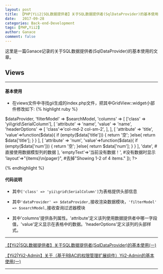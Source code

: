 ```yaml
---
layout: post
title: 【PHP|Yii2|SQL数据提供者】关于SQL数据提供者(SqlDataProvider)的基本使用(二)
date:   2017-09-28
categories: Back-end-Development
tags: [PHP,Yii2]
author: Ganace
comment: false
---
```


这里是一篇Ganace记录的关于SQL数据提供者(SqlDataProvider)的基本使用的文章。


## Views

---
####  基本使用

- 在views文件中寻找gii生成的index.php文件，把其中GridView::widget小部件修改如下:
{% highlight ruby %}

<?= GridView::widget([
    'dataProvider' => $dataProvider,
    'filterModel' => $searchModel,
    'columns' => [
        ['class' => 'yii\grid\SerialColumn'],
        [
            'attribute' => 'name',
            'value' => 'name',
            'headerOptions' => [
                'class'=>'col-md-2 col-sm-2',
            ],
        ],
        [
            'attribute' => 'title',
            'value'=>function($data){
                if (empty($data['title'])) {
                    return '空';
                }else{
                    return $data['title'];
                }
            }
        ],
        [
            'attribute' => 'num',
            'value'=>function($data){
                if (empty($data['num'])) {
                    return '空';
                }else{
                    return $data['num'];
                }
            }
        ],
        'date', #直接使用数据模型列的数据
    ],
    'emptyText'=>'当前没有数据！', #没有数据时显示
    'layout'=>"{items}\n{pager}", #去掉"Showing 1-2 of 4 items."
]); ?>

{% endhighlight %}

####  代码说明
- 其中`['class' => 'yii\grid\SerialColumn']`为表格提供头部信息

- 其中`'dataProvider' => $dataProvider,`接收渲染数据模块，`'filterModel' => $searchModel,`接收查询过滤器模块

- 其中'columns'提供各列属性。'attribute'定义该列使用数据提供者中哪一字段值，'value'定义显示在表格中的数据。'headerOptions'定义该列的头部样式。


---

[【【Yii2\|SQL数据提供者】关于SQL数据提供者(SqlDataProvider)的基本使用(一)](https://ganace.github.io/posts/php/yii2-SqlDataProvider0.html)

[【Yii2\|Yii2-Admin】关于（基于RBAC的权限管理扩展组件）Yii2-Admin的基本使用(一)](https://ganace.github.io/posts/php/yii2-yii2-admin0.html)

---
